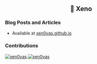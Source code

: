 <h2 align="center">👋 Xeno</h2>

### Blog Posts and Articles

- Available at [xen0vas.github.io](https://xen0vas.github.io)                                                                                                                                                             
### Contributions 

<a href="https://xen0vas.github.io">
  <img align="center" src="https://github-readme-stats.vercel.app/api?username=xen0vas&show_icons=true&theme=dark&locale=en" alt="xen0vas" />
</a>

<a href="https://xen0vas.github.io">
  <img align="center" src="https://github-readme-streak-stats.herokuapp.com/?user=xen0vas&theme=dark" alt="xen0vas" />
</a>


